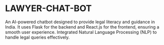 # LAWYER-CHAT-BOT
An AI-powered chatbot designed to provide legal literacy and guidance in India. It uses Flask for the backend and React.js for the frontend, ensuring a smooth user experience. Integrated Natural Language Processing (NLP) to handle legal queries effectively.
